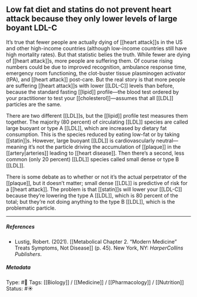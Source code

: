 ## Low fat diet and statins do not prevent heart attack because they only lower levels of large boyant LDL-C  # 

It’s true that fewer people are actually dying of [[heart attack]]s in the US and other high-income countries (although low-income countries still have high mortality rates). But that statistic belies the truth. While fewer are dying of [[heart attack]]s, more people are suffering them. Of course rising numbers could be due to improved recognition, ambulance response time, emergency room functioning, the clot-buster tissue plasminogen activator (tPA), and [[heart attack]] post-care. But the real story is that more people are suffering [[heart attack]]s with lower [[LDL-C]] levels than before, because the standard fasting [[lipid]] profile—the blood test ordered by your practitioner to test your [[cholesterol]]—assumes that all [[LDL]] particles are the same.

There are two different [[LDL]]s, but the [[lipid]] profile test measures them together. The majority (80 percent) of circulating [[LDL]] species are called large buoyant or type A [[LDL]], which are increased by dietary fat consumption. This is the species reduced by eating low-fat or by taking [[statin]]s. However, large buoyant [[LDL]] is cardiovascularly neutral—meaning it’s not the particle driving the accumulation of [[plaque]] in the [[artery|arteries]] leading to [[heart disease]]. Then there’s a second, less common (only 20 percent) [[LDL]] species called small dense or type B [[LDL]].

There is some debate as to whether or not it’s the actual perpetrator of the [[plaque]], but it doesn’t matter; small dense [[LDL]] is predictive of risk for a [[heart attack]]. The problem is that [[statin]]s will lower your [[LDL-C]] because they’re lowering the type A [[LDL]], which is 80 percent of the total; but they’re not doing anything to the type B [[LDL]], which is the problematic particle.

___

##### References

- Lustig, Robert. (2021). [[Metabolical Chapter 2. “Modern Medicine” Treats Symptoms, Not Disease]] (p. 45). New York, NY: _HarperCollins Publishers_.

##### Metadata

Type: #🔴 
Tags: [[Biology]] / [[Medicine]] / [[Pharmacology]] / [[Nutrition]] 
Status: #☀️ 